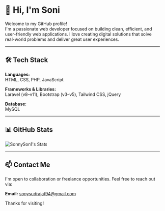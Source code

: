 # 👋 Hi, I'm Soni

Welcome to my GitHub profile!  
I'm a passionate web developer focused on building clean, efficient, and user-friendly web applications. I love creating digital solutions that solve real-world problems and deliver great user experiences.

---

## 🛠️ Tech Stack

**Languages:**  
HTML, CSS, PHP, JavaScript

**Frameworks & Libraries:**  
Laravel (v8–v11), Bootstrap (v3–v5), Tailwind CSS, jQuery

**Database:**  
MySQL

---

## 📊 GitHub Stats

![SonnySon1's Stats](https://github-readme-stats.vercel.app/api?username=SonnySon1&theme=prussian&show_icons=true&hide_border=true&count_private=true)

---

## 📫 Contact Me

I'm open to collaboration or freelance opportunities. Feel free to reach out via:

**Email:** [sonysudrajat94@gmail.com](mailto:sonysudrajat94@gmail.com)

Thanks for visiting!
